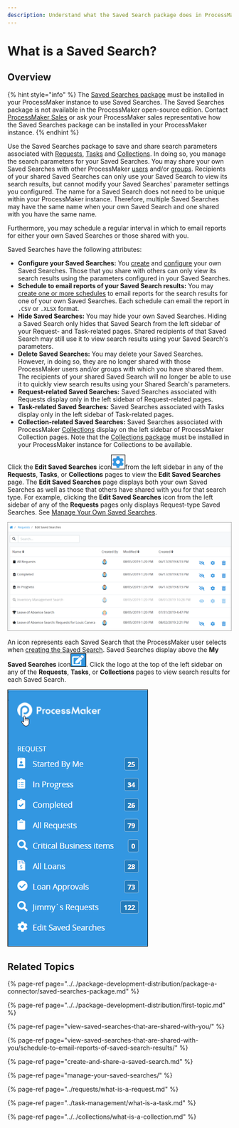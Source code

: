 ```yaml
---
description: Understand what the Saved Search package does in ProcessMaker.
---
```


# What is a Saved Search?

## Overview

{% hint style="info" %}
The [Saved Searches package](../../package-development-distribution/package-a-connector/saved-searches-package.md) must be installed in your ProcessMaker instance to use Saved Searches. The Saved Searches package is not available in the ProcessMaker open-source edition. Contact [ProcessMaker Sales](mailto:sales@processmaker.com) or ask your ProcessMaker sales representative how the Saved Searches package can be installed in your ProcessMaker instance.
{% endhint %}

Use the Saved Searches package to save and share search parameters associated with [Requests](../requests/what-is-a-request.md), [Tasks](../task-management/what-is-a-task.md) and [Collections](../../collections/what-is-a-collection.md). In doing so, you manage the search parameters for your Saved Searches. You may share your own Saved Searches with other ProcessMaker [users](../../processmaker-administration/add-users/what-is-a-user.md) and/or [groups](../../processmaker-administration/assign-groups-to-users/what-is-a-group.md). Recipients of your shared Saved Searches can only use your Saved Search to view its search results, but cannot modify your Saved Searches' parameter settings you configured. The name for a Saved Search does not need to be unique within your ProcessMaker instance. Therefore, multiple Saved Searches may have the same name when your own Saved Search and one shared with you have the same name.

Furthermore, you may schedule a regular interval in which to email reports for either your own Saved Searches or those shared with you.

Saved Searches have the following attributes:

* **Configure your Saved Searches:** You [create](create-and-share-a-saved-search.md) and [configure](manage-your-saved-searches/configure-a-saved-search.md) your own Saved Searches. Those that you share with others can only view its search results using the parameters configured in your Saved Searches.
* **Schedule to email reports of your Saved Search results:** You may [create one or more schedules](view-saved-searches-that-are-shared-with-you/schedule-to-email-reports-of-saved-search-results/schedule-an-interval-to-email-reports.md) to email reports for the search results for one of your own Saved Searches. Each schedule can email the report in `.CSV` or `.XLSX` format.
* **Hide Saved Searches:** You may hide your own Saved Searches. Hiding a Saved Search only hides that Saved Search from the left sidebar of your Request- and Task-related pages. Shared recipients of that Saved Search may still use it to view search results using your Saved Search's parameters.
* **Delete Saved Searches:** You may delete your Saved Searches. However, in doing so, they are no longer shared with those ProcessMaker users and/or groups with which you have shared them. The recipients of your shared Saved Search will no longer be able to use it to quickly view search results using your Shared Search's parameters.
* **Request-related Saved Searches:** Saved Searches associated with Requests display only in the left sidebar of Request-related pages.
* **Task-related Saved Searches:** Saved Searches associated with Tasks display only in the left sidebar of Task-related pages.
* **Collection-related Saved Searches:** Saved Searches associated with ProcessMaker [Collections](../../collections/what-is-a-collection.md) display on the left sidebar of ProcessMaker Collection pages. Note that the [Collections package](../../package-development-distribution/package-a-connector/collections.md) must be installed in your ProcessMaker instance for Collections to be available.

Click the **Edit Saved Searches** icon![](../../.gitbook/assets/configure-process-icon-processes-page-processes.png)from the left sidebar in any of the **Requests**, **Tasks**, or **Collections** pages to view the **Edit Saved Searches** page. The **Edit Saved Searches** page displays both your own Saved Searches as well as those that others have shared with you for that search type. For example, clicking the **Edit Saved Searches** icon from the left sidebar of any of the **Requests** pages only displays Request-type Saved Searches. See [Manage Your Own Saved Searches](manage-your-saved-searches/).

![&quot;Edit Saved Searches&quot; page displaying your own and shared Saved Searches](../../.gitbook/assets/my-saved-searches-page-package-requests-tasks.png)

An icon represents each Saved Search that the ProcessMaker user selects when [creating the Saved Search](create-and-share-a-saved-search.md). Saved Searches display above the **My Saved Searches** icon![](../../.gitbook/assets/save-search-icon-package-requests-tasks.png). Click the logo at the top of the left sidebar on any of the **Requests**, **Tasks**, or **Collections** pages to view search results for each Saved Search.

![](../../.gitbook/assets/requests-sidebar-saved-searches-package.png)

## Related Topics

{% page-ref page="../../package-development-distribution/package-a-connector/saved-searches-package.md" %}

{% page-ref page="../../package-development-distribution/first-topic.md" %}

{% page-ref page="view-saved-searches-that-are-shared-with-you/" %}

{% page-ref page="view-saved-searches-that-are-shared-with-you/schedule-to-email-reports-of-saved-search-results/" %}

{% page-ref page="create-and-share-a-saved-search.md" %}

{% page-ref page="manage-your-saved-searches/" %}

{% page-ref page="../requests/what-is-a-request.md" %}

{% page-ref page="../task-management/what-is-a-task.md" %}

{% page-ref page="../../collections/what-is-a-collection.md" %}

